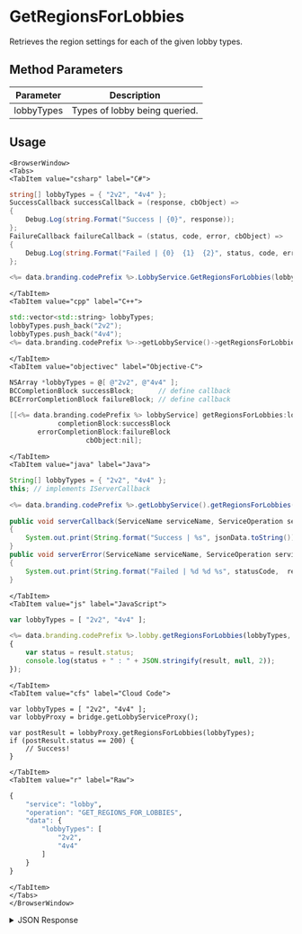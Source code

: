 # GetRegionsForLobbies

Retrieves the region settings for each of the given lobby types.

<PartialServop service_name="lobby" operation_name="GET_REGIONS_FOR_LOBBIES" />

## Method Parameters
Parameter | Description
--------- | -----------
lobbyTypes | Types of lobby being queried. 

## Usage

```mdx-code-block
<BrowserWindow>
<Tabs>
<TabItem value="csharp" label="C#">
```

```csharp
string[] lobbyTypes = { "2v2", "4v4" };
SuccessCallback successCallback = (response, cbObject) =>
{
    Debug.Log(string.Format("Success | {0}", response));
};
FailureCallback failureCallback = (status, code, error, cbObject) =>
{
    Debug.Log(string.Format("Failed | {0}  {1}  {2}", status, code, error));
};

<%= data.branding.codePrefix %>.LobbyService.GetRegionsForLobbies(lobbyTypes, successCallback, failureCallback);
```

```mdx-code-block
</TabItem>
<TabItem value="cpp" label="C++">
```

```cpp
std::vector<std::string> lobbyTypes;
lobbyTypes.push_back("2v2");
lobbyTypes.push_back("4v4");
<%= data.branding.codePrefix %>->getLobbyService()->getRegionsForLobbies(lobbyTypes, this);
```

```mdx-code-block
</TabItem>
<TabItem value="objectivec" label="Objective-C">
```

```objectivec
NSArray *lobbyTypes = @[ @"2v2", @"4v4" ];
BCCompletionBlock successBlock;      // define callback
BCErrorCompletionBlock failureBlock; // define callback

[[<%= data.branding.codePrefix %> lobbyService] getRegionsForLobbies:lobbyTypes
            completionBlock:successBlock
       errorCompletionBlock:failureBlock
                   cbObject:nil];
```

```mdx-code-block
</TabItem>
<TabItem value="java" label="Java">
```

```java
String[] lobbyTypes = { "2v2", "4v4" };
this; // implements IServerCallback

<%= data.branding.codePrefix %>.getLobbyService().getRegionsForLobbies(lobbyTypes, this);

public void serverCallback(ServiceName serviceName, ServiceOperation serviceOperation, JSONObject jsonData)
{
    System.out.print(String.format("Success | %s", jsonData.toString()));
}
public void serverError(ServiceName serviceName, ServiceOperation serviceOperation, int statusCode, int reasonCode, String jsonError)
{
    System.out.print(String.format("Failed | %d %d %s", statusCode,  reasonCode, jsonError.toString()));
}
```

```mdx-code-block
</TabItem>
<TabItem value="js" label="JavaScript">
```

```javascript
var lobbyTypes = [ "2v2", "4v4" ];

<%= data.branding.codePrefix %>.lobby.getRegionsForLobbies(lobbyTypes, result =>
{
	var status = result.status;
	console.log(status + " : " + JSON.stringify(result, null, 2));
});
```

```mdx-code-block
</TabItem>
<TabItem value="cfs" label="Cloud Code">
```

```cfscript
var lobbyTypes = [ "2v2", "4v4" ];
var lobbyProxy = bridge.getLobbyServiceProxy();

var postResult = lobbyProxy.getRegionsForLobbies(lobbyTypes);
if (postResult.status == 200) {
    // Success!
}
```

```mdx-code-block
</TabItem>
<TabItem value="r" label="Raw">
```

```r
{
	"service": "lobby",
	"operation": "GET_REGIONS_FOR_LOBBIES",
	"data": {
		"lobbyTypes": [
			"2v2",
			"4v4"
		]
	}
}
```

```mdx-code-block
</TabItem>
</Tabs>
</BrowserWindow>
```

<details>
<summary>JSON Response</summary>

```json
{
  "data": {
    "lobbyTypeRegions": {
      "Relay_lobbyT_v2": [
        "ca-central-1"
      ]
    },
    "regionPingData": {
      "ca-central-1": {
        "type": "PING",
        "target": "dynamodb.ca-central-1.amazonaws.com"
      }
    }
  },
  "status": 200
}
```
</details>

